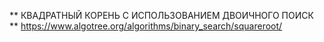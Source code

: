 ** КВАДРАТНЫЙ КОРЕНЬ С ИСПОЛЬЗОВАНИЕМ ДВОИЧНОГО ПОИСК ** 
https://www.algotree.org/algorithms/binary_search/squareroot/
